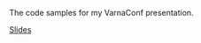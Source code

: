 The code samples for my VarnaConf presentation.

[Slides](https://speakerdeck.com/rstankov/how-to-write-good-code)
